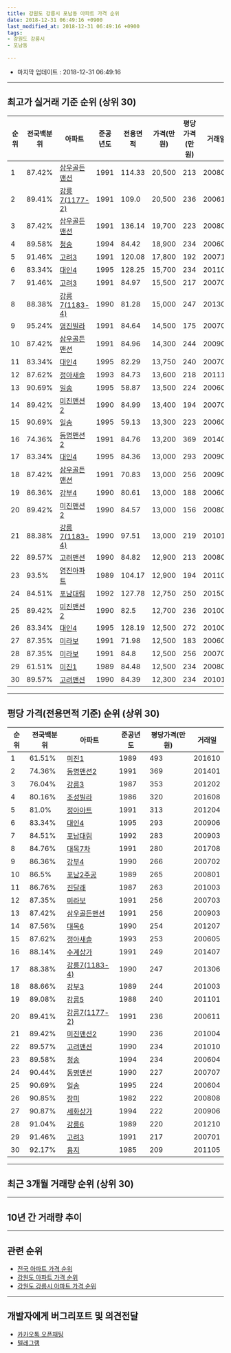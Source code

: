 ```yaml
---
title: 강원도 강릉시 포남동 아파트 가격 순위
date: 2018-12-31 06:49:16 +0900
last_modified_at: 2018-12-31 06:49:16 +0900
tags:
- 강원도 강릉시
- 포남동

---
```


* 마지막 업데이트 : 2018-12-31 06:49:16

---

## 최고가 실거래 기준 순위 (상위 30)


|순위|전국백분위|아파트|준공년도|전용면적|가격(만원)|평당가격(만원)|거래일|
|---|---|---|---|---|---|---|---|
|1|87.42%|[삼우골든맨션](https://search.naver.com/search.naver?query=%EA%B0%95%EC%9B%90%EB%8F%84+%EA%B0%95%EB%A6%89%EC%8B%9C+%ED%8F%AC%EB%82%A8%EB%8F%99+%EC%82%BC%EC%9A%B0%EA%B3%A8%EB%93%A0%EB%A7%A8%EC%85%98)|1991|114.33|20,500|213|200805|
|2|89.41%|[강릉7(1177-2)](https://search.naver.com/search.naver?query=%EA%B0%95%EC%9B%90%EB%8F%84+%EA%B0%95%EB%A6%89%EC%8B%9C+%ED%8F%AC%EB%82%A8%EB%8F%99+%EA%B0%95%EB%A6%897%281177-2%29)|1991|109.0|20,500|236|200611|
|3|87.42%|[삼우골든맨션](https://search.naver.com/search.naver?query=%EA%B0%95%EC%9B%90%EB%8F%84+%EA%B0%95%EB%A6%89%EC%8B%9C+%ED%8F%AC%EB%82%A8%EB%8F%99+%EC%82%BC%EC%9A%B0%EA%B3%A8%EB%93%A0%EB%A7%A8%EC%85%98)|1991|136.14|19,700|223|200806|
|4|89.58%|[청송](https://search.naver.com/search.naver?query=%EA%B0%95%EC%9B%90%EB%8F%84+%EA%B0%95%EB%A6%89%EC%8B%9C+%ED%8F%AC%EB%82%A8%EB%8F%99+%EC%B2%AD%EC%86%A1)|1994|84.42|18,900|234|200604|
|5|91.46%|[고려3](https://search.naver.com/search.naver?query=%EA%B0%95%EC%9B%90%EB%8F%84+%EA%B0%95%EB%A6%89%EC%8B%9C+%ED%8F%AC%EB%82%A8%EB%8F%99+%EA%B3%A0%EB%A0%A43)|1991|120.08|17,800|192|200710|
|6|83.34%|[대인4](https://search.naver.com/search.naver?query=%EA%B0%95%EC%9B%90%EB%8F%84+%EA%B0%95%EB%A6%89%EC%8B%9C+%ED%8F%AC%EB%82%A8%EB%8F%99+%EB%8C%80%EC%9D%B84)|1995|128.25|15,700|234|201104|
|7|91.46%|[고려3](https://search.naver.com/search.naver?query=%EA%B0%95%EC%9B%90%EB%8F%84+%EA%B0%95%EB%A6%89%EC%8B%9C+%ED%8F%AC%EB%82%A8%EB%8F%99+%EA%B3%A0%EB%A0%A43)|1991|84.97|15,500|217|200701|
|8|88.38%|[강릉7(1183-4)](https://search.naver.com/search.naver?query=%EA%B0%95%EC%9B%90%EB%8F%84+%EA%B0%95%EB%A6%89%EC%8B%9C+%ED%8F%AC%EB%82%A8%EB%8F%99+%EA%B0%95%EB%A6%897%281183-4%29)|1990|81.28|15,000|247|201306|
|9|95.24%|[영진빌라](https://search.naver.com/search.naver?query=%EA%B0%95%EC%9B%90%EB%8F%84+%EA%B0%95%EB%A6%89%EC%8B%9C+%ED%8F%AC%EB%82%A8%EB%8F%99+%EC%98%81%EC%A7%84%EB%B9%8C%EB%9D%BC)|1991|84.64|14,500|175|200703|
|10|87.42%|[삼우골든맨션](https://search.naver.com/search.naver?query=%EA%B0%95%EC%9B%90%EB%8F%84+%EA%B0%95%EB%A6%89%EC%8B%9C+%ED%8F%AC%EB%82%A8%EB%8F%99+%EC%82%BC%EC%9A%B0%EA%B3%A8%EB%93%A0%EB%A7%A8%EC%85%98)|1991|84.96|14,300|244|200907|
|11|83.34%|[대인4](https://search.naver.com/search.naver?query=%EA%B0%95%EC%9B%90%EB%8F%84+%EA%B0%95%EB%A6%89%EC%8B%9C+%ED%8F%AC%EB%82%A8%EB%8F%99+%EB%8C%80%EC%9D%B84)|1995|82.29|13,750|240|200703|
|12|87.62%|[정아새솔](https://search.naver.com/search.naver?query=%EA%B0%95%EC%9B%90%EB%8F%84+%EA%B0%95%EB%A6%89%EC%8B%9C+%ED%8F%AC%EB%82%A8%EB%8F%99+%EC%A0%95%EC%95%84%EC%83%88%EC%86%94)|1993|84.73|13,600|218|201112|
|13|90.69%|[일송](https://search.naver.com/search.naver?query=%EA%B0%95%EC%9B%90%EB%8F%84+%EA%B0%95%EB%A6%89%EC%8B%9C+%ED%8F%AC%EB%82%A8%EB%8F%99+%EC%9D%BC%EC%86%A1)|1995|58.87|13,500|224|200604|
|14|89.42%|[미진맨션2](https://search.naver.com/search.naver?query=%EA%B0%95%EC%9B%90%EB%8F%84+%EA%B0%95%EB%A6%89%EC%8B%9C+%ED%8F%AC%EB%82%A8%EB%8F%99+%EB%AF%B8%EC%A7%84%EB%A7%A8%EC%85%982)|1990|84.99|13,400|194|200702|
|15|90.69%|[일송](https://search.naver.com/search.naver?query=%EA%B0%95%EC%9B%90%EB%8F%84+%EA%B0%95%EB%A6%89%EC%8B%9C+%ED%8F%AC%EB%82%A8%EB%8F%99+%EC%9D%BC%EC%86%A1)|1995|59.13|13,300|223|200603|
|16|74.36%|[동명맨션2](https://search.naver.com/search.naver?query=%EA%B0%95%EC%9B%90%EB%8F%84+%EA%B0%95%EB%A6%89%EC%8B%9C+%ED%8F%AC%EB%82%A8%EB%8F%99+%EB%8F%99%EB%AA%85%EB%A7%A8%EC%85%982)|1991|84.76|13,200|369|201401|
|17|83.34%|[대인4](https://search.naver.com/search.naver?query=%EA%B0%95%EC%9B%90%EB%8F%84+%EA%B0%95%EB%A6%89%EC%8B%9C+%ED%8F%AC%EB%82%A8%EB%8F%99+%EB%8C%80%EC%9D%B84)|1995|84.36|13,000|293|200906|
|18|87.42%|[삼우골든맨션](https://search.naver.com/search.naver?query=%EA%B0%95%EC%9B%90%EB%8F%84+%EA%B0%95%EB%A6%89%EC%8B%9C+%ED%8F%AC%EB%82%A8%EB%8F%99+%EC%82%BC%EC%9A%B0%EA%B3%A8%EB%93%A0%EB%A7%A8%EC%85%98)|1991|70.83|13,000|256|200903|
|19|86.36%|[강부4](https://search.naver.com/search.naver?query=%EA%B0%95%EC%9B%90%EB%8F%84+%EA%B0%95%EB%A6%89%EC%8B%9C+%ED%8F%AC%EB%82%A8%EB%8F%99+%EA%B0%95%EB%B6%804)|1990|80.61|13,000|188|200605|
|20|89.42%|[미진맨션2](https://search.naver.com/search.naver?query=%EA%B0%95%EC%9B%90%EB%8F%84+%EA%B0%95%EB%A6%89%EC%8B%9C+%ED%8F%AC%EB%82%A8%EB%8F%99+%EB%AF%B8%EC%A7%84%EB%A7%A8%EC%85%982)|1990|84.57|13,000|156|200802|
|21|88.38%|[강릉7(1183-4)](https://search.naver.com/search.naver?query=%EA%B0%95%EC%9B%90%EB%8F%84+%EA%B0%95%EB%A6%89%EC%8B%9C+%ED%8F%AC%EB%82%A8%EB%8F%99+%EA%B0%95%EB%A6%897%281183-4%29)|1990|97.51|13,000|219|201012|
|22|89.57%|[고려맨션](https://search.naver.com/search.naver?query=%EA%B0%95%EC%9B%90%EB%8F%84+%EA%B0%95%EB%A6%89%EC%8B%9C+%ED%8F%AC%EB%82%A8%EB%8F%99+%EA%B3%A0%EB%A0%A4%EB%A7%A8%EC%85%98)|1990|84.82|12,900|213|200808|
|23|93.5%|[영진아파트](https://search.naver.com/search.naver?query=%EA%B0%95%EC%9B%90%EB%8F%84+%EA%B0%95%EB%A6%89%EC%8B%9C+%ED%8F%AC%EB%82%A8%EB%8F%99+%EC%98%81%EC%A7%84%EC%95%84%ED%8C%8C%ED%8A%B8)|1989|104.17|12,900|194|201101|
|24|84.51%|[포남대림](https://search.naver.com/search.naver?query=%EA%B0%95%EC%9B%90%EB%8F%84+%EA%B0%95%EB%A6%89%EC%8B%9C+%ED%8F%AC%EB%82%A8%EB%8F%99+%ED%8F%AC%EB%82%A8%EB%8C%80%EB%A6%BC)|1992|127.78|12,750|250|201506|
|25|89.42%|[미진맨션2](https://search.naver.com/search.naver?query=%EA%B0%95%EC%9B%90%EB%8F%84+%EA%B0%95%EB%A6%89%EC%8B%9C+%ED%8F%AC%EB%82%A8%EB%8F%99+%EB%AF%B8%EC%A7%84%EB%A7%A8%EC%85%982)|1990|82.5|12,700|236|201004|
|26|83.34%|[대인4](https://search.naver.com/search.naver?query=%EA%B0%95%EC%9B%90%EB%8F%84+%EA%B0%95%EB%A6%89%EC%8B%9C+%ED%8F%AC%EB%82%A8%EB%8F%99+%EB%8C%80%EC%9D%B84)|1995|128.19|12,500|272|201004|
|27|87.35%|[미라보](https://search.naver.com/search.naver?query=%EA%B0%95%EC%9B%90%EB%8F%84+%EA%B0%95%EB%A6%89%EC%8B%9C+%ED%8F%AC%EB%82%A8%EB%8F%99+%EB%AF%B8%EB%9D%BC%EB%B3%B4)|1991|71.98|12,500|183|200602|
|28|87.35%|[미라보](https://search.naver.com/search.naver?query=%EA%B0%95%EC%9B%90%EB%8F%84+%EA%B0%95%EB%A6%89%EC%8B%9C+%ED%8F%AC%EB%82%A8%EB%8F%99+%EB%AF%B8%EB%9D%BC%EB%B3%B4)|1991|84.8|12,500|256|200703|
|29|61.51%|[미진1](https://search.naver.com/search.naver?query=%EA%B0%95%EC%9B%90%EB%8F%84+%EA%B0%95%EB%A6%89%EC%8B%9C+%ED%8F%AC%EB%82%A8%EB%8F%99+%EB%AF%B8%EC%A7%841)|1989|84.48|12,500|234|200808|
|30|89.57%|[고려맨션](https://search.naver.com/search.naver?query=%EA%B0%95%EC%9B%90%EB%8F%84+%EA%B0%95%EB%A6%89%EC%8B%9C+%ED%8F%AC%EB%82%A8%EB%8F%99+%EA%B3%A0%EB%A0%A4%EB%A7%A8%EC%85%98)|1990|84.39|12,300|234|201010|


---

## 평당 가격(전용면적 기준) 순위 (상위 30)


|순위|전국백분위|아파트|준공년도|평당가격(만원)|거래일|
|---|---|---|---|---|---|
|1|61.51%|[미진1](https://search.naver.com/search.naver?query=%EA%B0%95%EC%9B%90%EB%8F%84+%EA%B0%95%EB%A6%89%EC%8B%9C+%ED%8F%AC%EB%82%A8%EB%8F%99+%EB%AF%B8%EC%A7%841)|1989|493|201610|
|2|74.36%|[동명맨션2](https://search.naver.com/search.naver?query=%EA%B0%95%EC%9B%90%EB%8F%84+%EA%B0%95%EB%A6%89%EC%8B%9C+%ED%8F%AC%EB%82%A8%EB%8F%99+%EB%8F%99%EB%AA%85%EB%A7%A8%EC%85%982)|1991|369|201401|
|3|76.04%|[강릉3](https://search.naver.com/search.naver?query=%EA%B0%95%EC%9B%90%EB%8F%84+%EA%B0%95%EB%A6%89%EC%8B%9C+%ED%8F%AC%EB%82%A8%EB%8F%99+%EA%B0%95%EB%A6%893)|1987|353|201202|
|4|80.16%|[조성빌라](https://search.naver.com/search.naver?query=%EA%B0%95%EC%9B%90%EB%8F%84+%EA%B0%95%EB%A6%89%EC%8B%9C+%ED%8F%AC%EB%82%A8%EB%8F%99+%EC%A1%B0%EC%84%B1%EB%B9%8C%EB%9D%BC)|1986|320|201608|
|5|81.0%|[정아아트](https://search.naver.com/search.naver?query=%EA%B0%95%EC%9B%90%EB%8F%84+%EA%B0%95%EB%A6%89%EC%8B%9C+%ED%8F%AC%EB%82%A8%EB%8F%99+%EC%A0%95%EC%95%84%EC%95%84%ED%8A%B8)|1991|313|201204|
|6|83.34%|[대인4](https://search.naver.com/search.naver?query=%EA%B0%95%EC%9B%90%EB%8F%84+%EA%B0%95%EB%A6%89%EC%8B%9C+%ED%8F%AC%EB%82%A8%EB%8F%99+%EB%8C%80%EC%9D%B84)|1995|293|200906|
|7|84.51%|[포남대림](https://search.naver.com/search.naver?query=%EA%B0%95%EC%9B%90%EB%8F%84+%EA%B0%95%EB%A6%89%EC%8B%9C+%ED%8F%AC%EB%82%A8%EB%8F%99+%ED%8F%AC%EB%82%A8%EB%8C%80%EB%A6%BC)|1992|283|200903|
|8|84.76%|[대목7차](https://search.naver.com/search.naver?query=%EA%B0%95%EC%9B%90%EB%8F%84+%EA%B0%95%EB%A6%89%EC%8B%9C+%ED%8F%AC%EB%82%A8%EB%8F%99+%EB%8C%80%EB%AA%A97%EC%B0%A8)|1991|280|201708|
|9|86.36%|[강부4](https://search.naver.com/search.naver?query=%EA%B0%95%EC%9B%90%EB%8F%84+%EA%B0%95%EB%A6%89%EC%8B%9C+%ED%8F%AC%EB%82%A8%EB%8F%99+%EA%B0%95%EB%B6%804)|1990|266|200702|
|10|86.5%|[포남2주공](https://search.naver.com/search.naver?query=%EA%B0%95%EC%9B%90%EB%8F%84+%EA%B0%95%EB%A6%89%EC%8B%9C+%ED%8F%AC%EB%82%A8%EB%8F%99+%ED%8F%AC%EB%82%A82%EC%A3%BC%EA%B3%B5)|1989|265|200801|
|11|86.76%|[진달래](https://search.naver.com/search.naver?query=%EA%B0%95%EC%9B%90%EB%8F%84+%EA%B0%95%EB%A6%89%EC%8B%9C+%ED%8F%AC%EB%82%A8%EB%8F%99+%EC%A7%84%EB%8B%AC%EB%9E%98)|1987|263|201003|
|12|87.35%|[미라보](https://search.naver.com/search.naver?query=%EA%B0%95%EC%9B%90%EB%8F%84+%EA%B0%95%EB%A6%89%EC%8B%9C+%ED%8F%AC%EB%82%A8%EB%8F%99+%EB%AF%B8%EB%9D%BC%EB%B3%B4)|1991|256|200703|
|13|87.42%|[삼우골든맨션](https://search.naver.com/search.naver?query=%EA%B0%95%EC%9B%90%EB%8F%84+%EA%B0%95%EB%A6%89%EC%8B%9C+%ED%8F%AC%EB%82%A8%EB%8F%99+%EC%82%BC%EC%9A%B0%EA%B3%A8%EB%93%A0%EB%A7%A8%EC%85%98)|1991|256|200903|
|14|87.56%|[대목6](https://search.naver.com/search.naver?query=%EA%B0%95%EC%9B%90%EB%8F%84+%EA%B0%95%EB%A6%89%EC%8B%9C+%ED%8F%AC%EB%82%A8%EB%8F%99+%EB%8C%80%EB%AA%A96)|1990|254|201207|
|15|87.62%|[정아새솔](https://search.naver.com/search.naver?query=%EA%B0%95%EC%9B%90%EB%8F%84+%EA%B0%95%EB%A6%89%EC%8B%9C+%ED%8F%AC%EB%82%A8%EB%8F%99+%EC%A0%95%EC%95%84%EC%83%88%EC%86%94)|1993|253|200605|
|16|88.14%|[수계상가](https://search.naver.com/search.naver?query=%EA%B0%95%EC%9B%90%EB%8F%84+%EA%B0%95%EB%A6%89%EC%8B%9C+%ED%8F%AC%EB%82%A8%EB%8F%99+%EC%88%98%EA%B3%84%EC%83%81%EA%B0%80)|1991|249|201407|
|17|88.38%|[강릉7(1183-4)](https://search.naver.com/search.naver?query=%EA%B0%95%EC%9B%90%EB%8F%84+%EA%B0%95%EB%A6%89%EC%8B%9C+%ED%8F%AC%EB%82%A8%EB%8F%99+%EA%B0%95%EB%A6%897%281183-4%29)|1990|247|201306|
|18|88.66%|[강부3](https://search.naver.com/search.naver?query=%EA%B0%95%EC%9B%90%EB%8F%84+%EA%B0%95%EB%A6%89%EC%8B%9C+%ED%8F%AC%EB%82%A8%EB%8F%99+%EA%B0%95%EB%B6%803)|1989|244|201003|
|19|89.08%|[강릉5](https://search.naver.com/search.naver?query=%EA%B0%95%EC%9B%90%EB%8F%84+%EA%B0%95%EB%A6%89%EC%8B%9C+%ED%8F%AC%EB%82%A8%EB%8F%99+%EA%B0%95%EB%A6%895)|1988|240|201101|
|20|89.41%|[강릉7(1177-2)](https://search.naver.com/search.naver?query=%EA%B0%95%EC%9B%90%EB%8F%84+%EA%B0%95%EB%A6%89%EC%8B%9C+%ED%8F%AC%EB%82%A8%EB%8F%99+%EA%B0%95%EB%A6%897%281177-2%29)|1991|236|200611|
|21|89.42%|[미진맨션2](https://search.naver.com/search.naver?query=%EA%B0%95%EC%9B%90%EB%8F%84+%EA%B0%95%EB%A6%89%EC%8B%9C+%ED%8F%AC%EB%82%A8%EB%8F%99+%EB%AF%B8%EC%A7%84%EB%A7%A8%EC%85%982)|1990|236|201004|
|22|89.57%|[고려맨션](https://search.naver.com/search.naver?query=%EA%B0%95%EC%9B%90%EB%8F%84+%EA%B0%95%EB%A6%89%EC%8B%9C+%ED%8F%AC%EB%82%A8%EB%8F%99+%EA%B3%A0%EB%A0%A4%EB%A7%A8%EC%85%98)|1990|234|201010|
|23|89.58%|[청송](https://search.naver.com/search.naver?query=%EA%B0%95%EC%9B%90%EB%8F%84+%EA%B0%95%EB%A6%89%EC%8B%9C+%ED%8F%AC%EB%82%A8%EB%8F%99+%EC%B2%AD%EC%86%A1)|1994|234|200604|
|24|90.44%|[동명맨션](https://search.naver.com/search.naver?query=%EA%B0%95%EC%9B%90%EB%8F%84+%EA%B0%95%EB%A6%89%EC%8B%9C+%ED%8F%AC%EB%82%A8%EB%8F%99+%EB%8F%99%EB%AA%85%EB%A7%A8%EC%85%98)|1990|227|200707|
|25|90.69%|[일송](https://search.naver.com/search.naver?query=%EA%B0%95%EC%9B%90%EB%8F%84+%EA%B0%95%EB%A6%89%EC%8B%9C+%ED%8F%AC%EB%82%A8%EB%8F%99+%EC%9D%BC%EC%86%A1)|1995|224|200604|
|26|90.85%|[장미](https://search.naver.com/search.naver?query=%EA%B0%95%EC%9B%90%EB%8F%84+%EA%B0%95%EB%A6%89%EC%8B%9C+%ED%8F%AC%EB%82%A8%EB%8F%99+%EC%9E%A5%EB%AF%B8)|1982|222|200808|
|27|90.87%|[세화상가](https://search.naver.com/search.naver?query=%EA%B0%95%EC%9B%90%EB%8F%84+%EA%B0%95%EB%A6%89%EC%8B%9C+%ED%8F%AC%EB%82%A8%EB%8F%99+%EC%84%B8%ED%99%94%EC%83%81%EA%B0%80)|1994|222|200906|
|28|91.04%|[강릉6](https://search.naver.com/search.naver?query=%EA%B0%95%EC%9B%90%EB%8F%84+%EA%B0%95%EB%A6%89%EC%8B%9C+%ED%8F%AC%EB%82%A8%EB%8F%99+%EA%B0%95%EB%A6%896)|1989|220|201210|
|29|91.46%|[고려3](https://search.naver.com/search.naver?query=%EA%B0%95%EC%9B%90%EB%8F%84+%EA%B0%95%EB%A6%89%EC%8B%9C+%ED%8F%AC%EB%82%A8%EB%8F%99+%EA%B3%A0%EB%A0%A43)|1991|217|200701|
|30|92.17%|[용지](https://search.naver.com/search.naver?query=%EA%B0%95%EC%9B%90%EB%8F%84+%EA%B0%95%EB%A6%89%EC%8B%9C+%ED%8F%AC%EB%82%A8%EB%8F%99+%EC%9A%A9%EC%A7%80)|1985|209|201105|


---

## 최근 3개월 거래량 순위 (상위 30)


<div style="width:100%;">
    <canvas id="deal_count_ranking" height="250"></canvas>
</div>


<script>
new Chart(document.getElementById("deal_count_ranking"), {
    type: 'horizontalBar',
    data: {
        labels: ['포남1주공', '일송', '포남2주공', '청송', '고려3', '삼호임대', '대인4', '강릉2', '강릉6', '강부1', '강부3', '고려맨션', '대목5', '동남2', '강릉7(1183-4)', '대목7차'],
        datasets: [{
            label: '실거래 수',
            data: [11, 10, 4, 4, 2, 1, 1, 1, 1, 1, 1, 1, 1, 1, 1, 1],
            borderColor: "rgba(255, 0, 128, 1)",
            backgroundColor: "rgba(255, 0, 128, 0.5)",
            fill: false,
        }]
    },
    options: {
        responsive: true,
        title: {
            display: true,
            text: '최근 3개월 거래량 순위'
        },
        tooltips: {
            mode: 'index',
            intersect: false,
            callbacks: {
                title: function(tooltipItems, data) {
                    return "실거래 수:";
                },
                label: function(tooltipItem, data) {
                    return data.labels[tooltipItem.index] + ": " + tooltipItem.xLabel;
                }
            }
        },
        hover: {
            mode: 'nearest',
            intersect: true
        },
        scales: {
            xAxes: [{
                display: true,
                scaleLabel: {
                    display: true,
                    labelString: '실거래 수'
                },
                ticks: {
                    suggestedMin: 0,
                }
            }],
            yAxes: [{
                display: true,
                ticks: {
                    autoSkip: false,
                    callback: function(value, index, values) {
                        if (value.length > 15)
                            return value.substr(0, 13) + "...";
                        else
                            return value;
                    }
                },
                scaleLabel: {
                    display: false,
                }
            }]
        }
    }
});

</script>


---

## 10년 간 거래량 추이


<div style="width:100%;">
    <canvas id="deal_progress" height="250"></canvas>
</div>

<script>
new Chart(document.getElementById("deal_progress"), {
    type: 'line',
    data: {
        labels: ['200812','200901','200902','200903','200904','200905','200906','200907','200908','200909','200910','200911','200912','201001','201002','201003','201004','201005','201006','201007','201008','201009','201010','201011','201012','201101','201102','201103','201104','201105','201106','201107','201108','201109','201110','201111','201112','201201','201202','201203','201204','201205','201206','201207','201208','201209','201210','201211','201212','201301','201302','201303','201304','201305','201306','201307','201308','201309','201310','201311','201312','201401','201402','201403','201404','201405','201406','201407','201408','201409','201410','201411','201412','201501','201502','201503','201504','201505','201506','201507','201508','201509','201510','201511','201512','201601','201602','201603','201604','201605','201606','201607','201608','201609','201610','201611','201612','201701','201702','201703','201704','201705','201706','201707','201708','201709','201710','201711','201712','201801','201802','201803','201804','201805','201806','201807','201808','201809','201810','201811','201812'],
        datasets: [{
            label: '실거래 수',
            pointRadius: 1,
            data: [13, 11, 27, 18, 18, 43, 17, 23, 16, 40, 15, 24, 21, 20, 20, 32, 26, 39, 18, 23, 17, 26, 31, 27, 17, 22, 27, 44, 41, 24, 28, 38, 25, 27, 27, 17, 19, 17, 33, 31, 23, 21, 18, 10, 19, 23, 24, 12, 21, 17, 19, 32, 28, 36, 22, 18, 17, 14, 25, 16, 19, 28, 20, 40, 24, 28, 17, 29, 21, 36, 29, 16, 16, 25, 33, 36, 33, 34, 25, 29, 30, 34, 28, 25, 25, 19, 25, 29, 27, 32, 24, 22, 29, 27, 40, 29, 23, 20, 32, 31, 47, 38, 26, 30, 26, 21, 25, 27, 18, 34, 20, 28, 24, 21, 20, 23, 15, 24, 19, 18, 5],
            borderColor: "rgba(255, 201, 14, 1)",
            backgroundColor: "rgba(255, 201, 14, 0.5)",
            fill: true,
        }]
    },
    options: {
        responsive: true,
        title: {
            display: true,
            text: '10년간 거래량 추이'
        },
        tooltips: {
            mode: 'index',
            intersect: false,
        },
        hover: {
            mode: 'nearest',
            intersect: true
        },
        scales: {
            xAxes: [{
                display: true,
                scaleLabel: {
                    display: true,
                    labelString: '년/월'
                }
            }],
            yAxes: [{
                display: true,
                ticks: {
                    suggestedMin: 0,
                },
                scaleLabel: {
                    display: true,
                    labelString: '실거래 수'
                }
            }]
        }
    }
});

</script>


---

## 관련 순위

- [전국 아파트 가격 순위](https://inasie.github.io/apt-ranking/전국)
- [강원도 아파트 가격 순위](https://inasie.github.io/apt-ranking/강원도)
- [강원도 강릉시 아파트 가격 순위](https://inasie.github.io/apt-ranking/강원도-강릉시)


---

## 개발자에게 버그리포트 및 의견전달

- [카카오톡 오픈채팅](https://open.kakao.com/o/gLJUAP4)
- [텔레그램](https://t.me/inasie)


